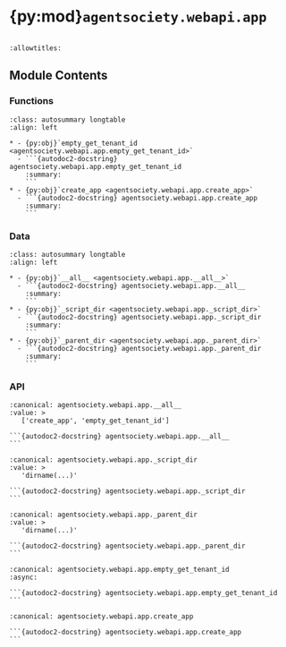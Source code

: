 # {py:mod}`agentsociety.webapi.app`

```{py:module} agentsociety.webapi.app
```

```{autodoc2-docstring} agentsociety.webapi.app
:allowtitles:
```

## Module Contents

### Functions

````{list-table}
:class: autosummary longtable
:align: left

* - {py:obj}`empty_get_tenant_id <agentsociety.webapi.app.empty_get_tenant_id>`
  - ```{autodoc2-docstring} agentsociety.webapi.app.empty_get_tenant_id
    :summary:
    ```
* - {py:obj}`create_app <agentsociety.webapi.app.create_app>`
  - ```{autodoc2-docstring} agentsociety.webapi.app.create_app
    :summary:
    ```
````

### Data

````{list-table}
:class: autosummary longtable
:align: left

* - {py:obj}`__all__ <agentsociety.webapi.app.__all__>`
  - ```{autodoc2-docstring} agentsociety.webapi.app.__all__
    :summary:
    ```
* - {py:obj}`_script_dir <agentsociety.webapi.app._script_dir>`
  - ```{autodoc2-docstring} agentsociety.webapi.app._script_dir
    :summary:
    ```
* - {py:obj}`_parent_dir <agentsociety.webapi.app._parent_dir>`
  - ```{autodoc2-docstring} agentsociety.webapi.app._parent_dir
    :summary:
    ```
````

### API

````{py:data} __all__
:canonical: agentsociety.webapi.app.__all__
:value: >
   ['create_app', 'empty_get_tenant_id']

```{autodoc2-docstring} agentsociety.webapi.app.__all__
```

````

````{py:data} _script_dir
:canonical: agentsociety.webapi.app._script_dir
:value: >
   'dirname(...)'

```{autodoc2-docstring} agentsociety.webapi.app._script_dir
```

````

````{py:data} _parent_dir
:canonical: agentsociety.webapi.app._parent_dir
:value: >
   'dirname(...)'

```{autodoc2-docstring} agentsociety.webapi.app._parent_dir
```

````

````{py:function} empty_get_tenant_id(_: fastapi.Request) -> str
:canonical: agentsociety.webapi.app.empty_get_tenant_id
:async:

```{autodoc2-docstring} agentsociety.webapi.app.empty_get_tenant_id
```
````

````{py:function} create_app(pg_dsn: str, mlflow_url: str, read_only: bool, env: agentsociety.configs.EnvConfig, get_tenant_id: typing.Callable[[fastapi.Request], typing.Awaitable[str]] = empty_get_tenant_id, more_router: typing.Optional[fastapi.APIRouter] = None, more_state: typing.Dict[str, typing.Any] = {}, session_secret_key: str = 'agentsociety-session')
:canonical: agentsociety.webapi.app.create_app

```{autodoc2-docstring} agentsociety.webapi.app.create_app
```
````
